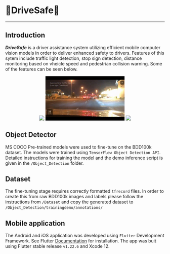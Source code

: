 # 🚗DriveSafe🚗

---

## Introduction

***DriveSafe*** is a driver assistance system utilizing efficient mobile computer vision models in order to deliver enhanced safety to drivers. Features of this sytem include traffic light detection, stop sign detection, distance monitoring based on vheicle speed and pedestrian collision warning. Some of the features can be seen below.




<p align="center">
  <img width="250"  src="./images/distance.gif">
  <img width="250"  src="./images/traffic.gif">
  <img width="250"  src="./images/pedestrian.gif">
</p>

## Object Detector
MS COCO Pre-trained models were used to fine-tune on the BDD100k dataset. The models were trained using `TensorFlow Object Detection API`. Detailed instructions for training the model and the demo inference script is given in the `/Object_Detection` folder.

## Dataset

The fine-tuning stage requires correctly formatted `tfrecord` files. In order to create this from raw BDD100k images and labels please follow the instructions from `/Dataset` and copy the generated dataset to `/Object_Detection/trainingdemo/annotations/`

## Mobile application
The Android and iOS application was developed using `Flutter` Development Framework. See Flutter [Documentation](https://docs.flutter.dev/get-started/install) for installation. The app was buit using Flutter stable release `v1.22.6` and Xcode 12.

